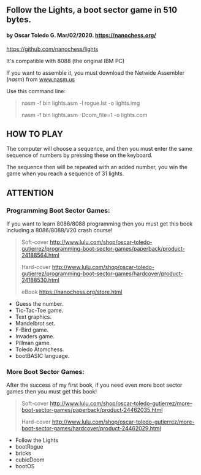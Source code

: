 ## Follow the Lights, a boot sector game in 510 bytes.
#### by Oscar Toledo G. Mar/02/2020. https://nanochess.org/

https://github.com/nanochess/lights

It's compatible with 8088 (the original IBM PC)

If you want to assemble it, you must download the Netwide Assembler
(*nasm*) from www.nasm.us

Use this command line:

> nasm -f bin lights.asm -l rogue.lst -o lights.img
>
> nasm -f bin lights.asm -Dcom_file=1 -o lights.com


## HOW TO PLAY

The computer will choose a sequence, and then you must
enter the same sequence of numbers by pressing these on
the keyboard.

The sequence then will be repeated with an added number,
you win the game when you reach a sequence of 31 lights.


## ATTENTION

### Programming Boot Sector Games:

If you want to learn 8086/8088 programming then you must
get this book including a 8086/8088/V20 crash course!

> Soft-cover  http://www.lulu.com/shop/oscar-toledo-gutierrez/programming-boot-sector-games/paperback/product-24188564.html
>
> Hard-cover  http://www.lulu.com/shop/oscar-toledo-gutierrez/programming-boot-sector-games/hardcover/product-24188530.html
>
> eBook       https://nanochess.org/store.html

  * Guess the number.
  * Tic-Tac-Toe game.
  * Text graphics.
  * Mandelbrot set.
  * F-Bird game.
  * Invaders game.
  * Pillman game.
  * Toledo Atomchess.
  * bootBASIC language.


### More Boot Sector Games:

After the success of my first book, if you need even
more boot sector games then you must get this book!

> Soft-cover  http://www.lulu.com/shop/oscar-toledo-gutierrez/more-boot-sector-games/paperback/product-24462035.html
>
> Hard-cover  http://www.lulu.com/shop/oscar-toledo-gutierrez/more-boot-sector-games/hardcover/product-24462029.html

  * Follow the Lights
  * bootRogue
  * bricks
  * cubicDoom
  * bootOS
